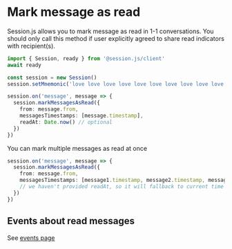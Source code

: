 # Mark message as read

Session.js allows you to mark message as read in 1-1 conversations. You should only call this method if user explicitly agreed to share read indicators with recipient(s).

```ts
import { Session, ready } from '@session.js/client'
await ready

const session = new Session()
session.setMnemonic('love love love love love love love love love love love love love')

session.on('message', message => {
  session.markMessagesAsRead({
    from: message.from,
    messagesTimestamps: [message.timestamp],
    readAt: Date.now() // optional
  })
})
```

You can mark multiple messages as read at once

```ts
session.on('message', message => {
  session.markMessagesAsRead({
    from: message.from,
    messagesTimestamps: [message1.timestamp, message2.timestamp, message3.timestamp],
    // we haven't provided readAt, so it will fallback to current time
  })
})
```

## Events about read messages

See [events page](./events.md#messageread)